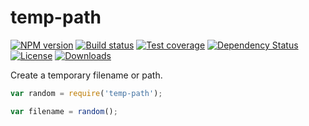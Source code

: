 
# temp-path

[![NPM version][npm-image]][npm-url]
[![Build status][travis-image]][travis-url]
[![Test coverage][coveralls-image]][coveralls-url]
[![Dependency Status][david-image]][david-url]
[![License][license-image]][license-url]
[![Downloads][downloads-image]][downloads-url]

Create a temporary filename or path.

```js
var random = require('temp-path');

var filename = random();
```

[gitter-image]: https://badges.gitter.im/fs-utils/temp-path.png
[gitter-url]: https://gitter.im/fs-utils/temp-path
[npm-image]: https://img.shields.io/npm/v/temp-path.svg?style=flat-square
[npm-url]: https://npmjs.org/package/temp-path
[github-tag]: http://img.shields.io/github/tag/fs-utils/temp-path.svg?style=flat-square
[github-url]: https://github.com/fs-utils/temp-path/tags
[travis-image]: https://img.shields.io/travis/fs-utils/temp-path.svg?style=flat-square
[travis-url]: https://travis-ci.org/fs-utils/temp-path
[coveralls-image]: https://img.shields.io/coveralls/fs-utils/temp-path.svg?style=flat-square
[coveralls-url]: https://coveralls.io/r/fs-utils/temp-path
[david-image]: http://img.shields.io/david/fs-utils/temp-path.svg?style=flat-square
[david-url]: https://david-dm.org/fs-utils/temp-path
[license-image]: http://img.shields.io/npm/l/temp-path.svg?style=flat-square
[license-url]: LICENSE
[downloads-image]: http://img.shields.io/npm/dm/temp-path.svg?style=flat-square
[downloads-url]: https://npmjs.org/package/temp-path

